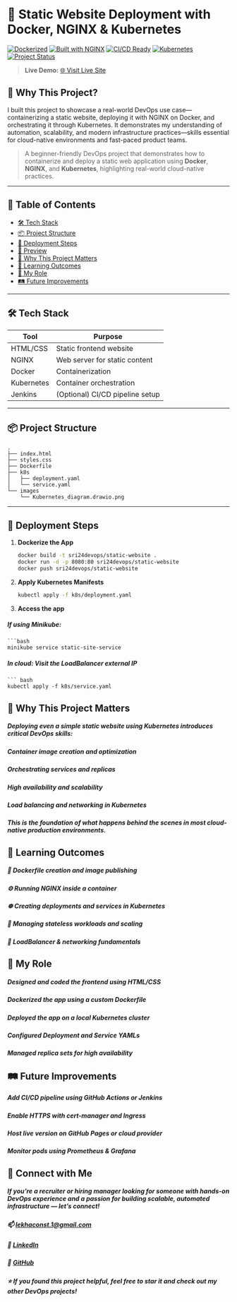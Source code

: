 # 🚀 Static Website Deployment with Docker, NGINX & Kubernetes

[![Dockerized](https://img.shields.io/badge/Dockerized-Yes-blue)](https://www.docker.com/)
[![Built with NGINX](https://img.shields.io/badge/Web--Server-NGINX-brightgreen)](https://nginx.org/)
[![CI/CD Ready](https://img.shields.io/badge/CI%2FCD-Jenkins-blueviolet)](https://jenkins.io/)
[![Kubernetes](https://img.shields.io/badge/Deployed%20On-Kubernetes-326ce5)](https://kubernetes.io/)
[![Project Status](https://img.shields.io/badge/Status-Completed-success)](#)

> **Live Demo:** [🌐 Visit Live Site](https://srilekhas20.github.io/static-website/) 

## 🧠 Why This Project?

I built this project to showcase a real-world DevOps use case—containerizing a static website, deploying it with NGINX on Docker, and orchestrating it through Kubernetes. It demonstrates my understanding of automation, scalability, and modern infrastructure practices—skills essential for cloud-native environments and fast-paced product teams.

> A beginner-friendly DevOps project that demonstrates how to containerize and deploy a static web application using **Docker**, **NGINX**, and **Kubernetes**, highlighting real-world cloud-native practices.

---

## 📌 Table of Contents
- [🛠️ Tech Stack](#️-tech-stack)
- [📦 Project Structure](#-project-structure)
- [🚀 Deployment Steps](#-deployment-steps)
- [📸 Preview](#-preview)
- [🎯 Why This Project Matters](#-why-this-project-matters)
- [🧠 Learning Outcomes](#-learning-outcomes)
- [🔧 My Role](#-my-role)
- [🛤️ Future Improvements](#-future-improvements)

---

## 🛠️ Tech Stack

| Tool         | Purpose                             |
|--------------|-------------------------------------|
| HTML/CSS     | Static frontend website             |
| NGINX        | Web server for static content       |
| Docker       | Containerization                    |
| Kubernetes   | Container orchestration             |
| Jenkins      | (Optional) CI/CD pipeline setup     |

---

## 📦 Project Structure
```
.
├── index.html
├── styles.css
├── Dockerfile
├── k8s
│   ├── deployment.yaml
│   └── service.yaml
└── images
    └── Kubernetes_diagram.drawio.png
```

---

## 🚀 Deployment Steps

1. **Dockerize the App**
   ```bash
   docker build -t sri24devops/static-website .
   docker run -d -p 8080:80 sri24devops/static-website
   docker push sri24devops/static-website

2. **Apply Kubernetes Manifests**
    ```bash
    kubectl apply -f k8s/deployment.yaml

3. **Access the app**
 ##### If using Minikube:
    ```bash
    minikube service static-site-service
  ##### In cloud: Visit the LoadBalancer external IP
    ``` bash
    kubectl apply -f k8s/service.yaml

## 🎯 Why This Project Matters
##### Deploying even a simple static website using Kubernetes introduces critical DevOps skills:

##### Container image creation and optimization

##### Orchestrating services and replicas

##### High availability and scalability

##### Load balancing and networking in Kubernetes

##### This is the foundation of what happens behind the scenes in most cloud-native production environments.

## 🧠 Learning Outcomes
##### 🐳 Dockerfile creation and image publishing

##### ⚙️ Running NGINX inside a container

##### ☸️ Creating deployments and services in Kubernetes

##### 🔄 Managing stateless workloads and scaling

##### 📶 LoadBalancer & networking fundamentals

## 🔧 My Role
##### Designed and coded the frontend using HTML/CSS

##### Dockerized the app using a custom Dockerfile

##### Deployed the app on a local Kubernetes cluster

##### Configured Deployment and Service YAMLs

##### Managed replica sets for high availability

## 🛤️ Future Improvements
##### Add CI/CD pipeline using GitHub Actions or Jenkins

##### Enable HTTPS with cert-manager and Ingress

##### Host live version on GitHub Pages or cloud provider

##### Monitor pods using Prometheus & Grafana

## 🙌 Connect with Me
##### If you’re a recruiter or hiring manager looking for someone with hands-on DevOps experience and a passion for building scalable, automated infrastructure — let’s connect!

##### 📫 lekhaconst.1@gmail.com
##### 🔗 [LinkedIn](https://www.linkedin.com/in/srilekha-senthilkumar/)
##### 🐙 [GitHub](https://github.com/SrilekhaS20)

##### ⭐️ If you found this project helpful, feel free to star it and check out my other DevOps projects!
